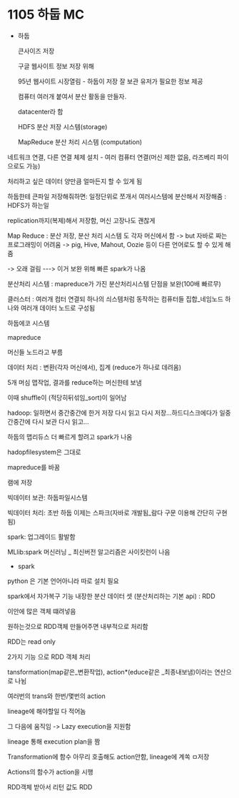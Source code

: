 # 1105 하둡 MC 

- 하둡

  큰사이즈 저장

  구글 웹사이트 정보 저장 위해 

  95년 웹사이트 시장열림 - 하둡이 저장 잘 보관 유저가 필요한 정보 제공 

  컴퓨터 여러개 붙여서 분산 활동을 만들자. 

  datacenter라 함 

  HDFS 분산 저장 시스템(storage)

  MapReduce 분산 처리 시스템 (computation)

네트워크 연결, 다른 연결 체제 설치 - 여러 컴퓨터 연결(머신 제한 없음, 라즈베리 파이으로도 가능)

처리하고 싶은 데이터 양만큼 얼마든지 할 수 있게 됨

하둡한테 큰파일 저장해줘하면: 일정단위로 쪼개서 여러시스템에 분산해서 저장해줌 : HDFS가 하는일

replication까지(복제)해서 저장함, 머신 고장나도 괜찮게

Map Reduce : 분산 저장, 분산 처리 시스템 도 각자 머신에서 함 -> but 자바로 짜는 프로그래밍이 어려움 -> pig, Hive, Mahout, Oozie 등이 다른 언어로도 할 수 있게 해줌

-> 오래 걸림 ---> 이거 보완 위해 빠른 spark가 나옴

분산처리 시스템 : mapreduce가 가진 분산처리시스템 단점을 보완(100배 빠르무)

클러스터 : 여러개 컴터 연결되 하나의 싀스템처럼 동작하는 컴퓨터들 집합_네임노드 하나와 여러개 데이터 노드로 구성됨 



하둡에코 시스템



mapreduce

머신들 노드라고 부름

데이터 처리 : 변환(각자 머신에서), 집계 (reduce가 하나로 데려옴)

5개 머심 맵작업, 결과를 reduce하는 머신한테 보냄

이때 shuffle이 (적당히뒤섞임_sort)이 일어남



hadoop: 일하면서 중간중간에 한거 저장 다시 읽고 다시 저장...하드디스크에다가 일중간중간에 다시 보관 다시 읽고...

하둡의 맵리듀스 더 빠르게 할려고 spark가 나옴

hadopfilesystem은 그대로

mapreduce를 바꿈

램에 저장

빅데이터 보관: 하둡파일시스템

빅데이터 처리: 초반 하둡 이제는 스파크(자바로 개발됨_람다 구문 이용해 간단히 구현됨)

spark: 업그레이드 활발함

MLlib:spark 머신러닝 _ 최신버전 알고리즘은 사이킷런이 나음



- spark

python 은 기본 언어아니라 따로 설치 필요

spark에서 자가복구 기능 내장한 분산 데이터 셋 (분산처리하는 기본 api) : RDD

이안에 많은 객체 떄려넣음

원하는것으로 RDD객체 만들어주면 내부적으로 처리함

RDD는 read only

2가지 기능 으로 RDD 객체 처리

tansformation(map같은_변환작업), action*(educe같은 _최종내보냄)이라는 연산으로 나뉨

여러번의 trans와 한번/몇번의 action

lineage에 해야할일 다 적어놈

그 다음에 움직임 -> Lazy execution을 지원함

lineage 통해 execution plan을 짬



Transformation에 함수 아무리 호출해도 action안함, lineage에 계쏙 ㅁ저장

Actions의 함수가 action을 시행 

RDD객체 받아서 리턴 값도 RDD



